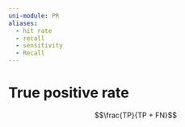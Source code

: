 ```yaml
---
uni-module: PR
aliases:
  - hit rate
  - recall
  - sensitivity
  - Recall
---
```

# True positive rate

$$\frac{TP}{TP + FN}$$
